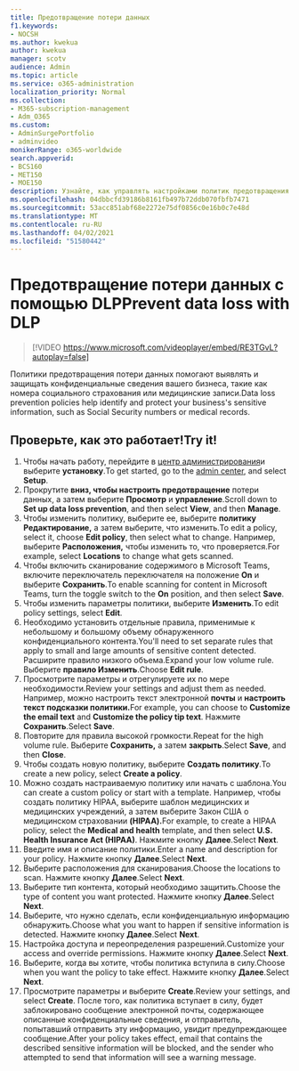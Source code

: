 ```yaml
---
title: Предотвращение потери данных
f1.keywords:
- NOCSH
ms.author: kwekua
author: kwekua
manager: scotv
audience: Admin
ms.topic: article
ms.service: o365-administration
localization_priority: Normal
ms.collection:
- M365-subscription-management
- Adm_O365
ms.custom:
- AdminSurgePortfolio
- adminvideo
monikerRange: o365-worldwide
search.appverid:
- BCS160
- MET150
- MOE150
description: Узнайте, как управлять настройками политик предотвращения потери данных.
ms.openlocfilehash: 04dbbcfd39186b8161fb497b72ddb070fbfb7471
ms.sourcegitcommit: 53acc851abf68e2272e75df0856c0e16b0c7e48d
ms.translationtype: MT
ms.contentlocale: ru-RU
ms.lasthandoff: 04/02/2021
ms.locfileid: "51580442"
---
```

# <a name="prevent-data-loss-with-dlp"></a><span data-ttu-id="c0fca-103">Предотвращение потери данных с помощью DLP</span><span class="sxs-lookup"><span data-stu-id="c0fca-103">Prevent data loss with DLP</span></span>

> [!VIDEO https://www.microsoft.com/videoplayer/embed/RE3TGvL?autoplay=false]

<span data-ttu-id="c0fca-104">Политики предотвращения потери данных помогают выявлять и защищать конфиденциальные сведения вашего бизнеса, такие как номера социального страхования или медицинские записи.</span><span class="sxs-lookup"><span data-stu-id="c0fca-104">Data loss prevention policies help identify and protect your business's sensitive information, such as Social Security numbers or medical records.</span></span> 

## <a name="try-it"></a><span data-ttu-id="c0fca-105">Проверьте, как это работает!</span><span class="sxs-lookup"><span data-stu-id="c0fca-105">Try it!</span></span>

1. <span data-ttu-id="c0fca-106">Чтобы начать работу, перейдите в [центр администрирования](https://admin.microsoft.com)и выберите **установку**.</span><span class="sxs-lookup"><span data-stu-id="c0fca-106">To get started, go to the [admin center](https://admin.microsoft.com), and select **Setup**.</span></span>
1. <span data-ttu-id="c0fca-107">Прокрутите **вниз, чтобы настроить предотвращение** потери данных, а затем выберите **Просмотр** и **управление**.</span><span class="sxs-lookup"><span data-stu-id="c0fca-107">Scroll down to **Set up data loss prevention**, and then select **View**, and then **Manage**.</span></span>
1. <span data-ttu-id="c0fca-108">Чтобы изменить политику, выберите ее, выберите **политику Редактирование,** а затем выберите, что изменить.</span><span class="sxs-lookup"><span data-stu-id="c0fca-108">To edit a policy, select it, choose **Edit policy**, then select what to change.</span></span> <span data-ttu-id="c0fca-109">Например, выберите **Расположения,** чтобы изменить то, что проверяется.</span><span class="sxs-lookup"><span data-stu-id="c0fca-109">For example, select **Locations** to change what gets scanned.</span></span>
1. <span data-ttu-id="c0fca-110">Чтобы включить сканирование содержимого в Microsoft Teams, включите переключатель переключателя на положение **On** и выберите **Сохранить**.</span><span class="sxs-lookup"><span data-stu-id="c0fca-110">To enable scanning for content in Microsoft Teams, turn the toggle switch to the **On** position, and then select **Save**.</span></span>
1. <span data-ttu-id="c0fca-111">Чтобы изменить параметры политики, выберите **Изменить**.</span><span class="sxs-lookup"><span data-stu-id="c0fca-111">To edit policy settings, select **Edit**.</span></span>
1. <span data-ttu-id="c0fca-112">Необходимо установить отдельные правила, применимые к небольшому и большому объему обнаруженного конфиденциального контента.</span><span class="sxs-lookup"><span data-stu-id="c0fca-112">You'll need to set separate rules that apply to small and large amounts of sensitive content detected.</span></span> <span data-ttu-id="c0fca-113">Расширите правило низкого объема.</span><span class="sxs-lookup"><span data-stu-id="c0fca-113">Expand your low volume rule.</span></span> <span data-ttu-id="c0fca-114">Выберите **правило Изменить**.</span><span class="sxs-lookup"><span data-stu-id="c0fca-114">Choose **Edit rule**.</span></span>
1. <span data-ttu-id="c0fca-115">Просмотрите параметры и отрегулируете их по мере необходимости.</span><span class="sxs-lookup"><span data-stu-id="c0fca-115">Review your settings and adjust them as needed.</span></span> <span data-ttu-id="c0fca-116">Например, можно настроить текст электронной **почты** и **настроить текст подсказки политики.**</span><span class="sxs-lookup"><span data-stu-id="c0fca-116">For example, you can choose to **Customize the email text** and **Customize the policy tip text**.</span></span> <span data-ttu-id="c0fca-117">Нажмите **Сохранить**.</span><span class="sxs-lookup"><span data-stu-id="c0fca-117">Select **Save**.</span></span>
1. <span data-ttu-id="c0fca-118">Повторите для правила высокой громкости.</span><span class="sxs-lookup"><span data-stu-id="c0fca-118">Repeat for the high volume rule.</span></span> <span data-ttu-id="c0fca-119">Выберите **Сохранить,** а затем **закрыть**.</span><span class="sxs-lookup"><span data-stu-id="c0fca-119">Select **Save**, and then **Close**.</span></span>
1. <span data-ttu-id="c0fca-120">Чтобы создать новую политику, выберите **Создать политику**.</span><span class="sxs-lookup"><span data-stu-id="c0fca-120">To create a new policy, select **Create a policy**.</span></span>
1. <span data-ttu-id="c0fca-121">Можно создать настраиваемую политику или начать с шаблона.</span><span class="sxs-lookup"><span data-stu-id="c0fca-121">You can create a custom policy or start with a template.</span></span> <span data-ttu-id="c0fca-122">Например, чтобы создать политику HIPAA,  выберите шаблон медицинских и медицинских учреждений, а затем выберите Закон США о медицинском страховании **(HIPAA).**</span><span class="sxs-lookup"><span data-stu-id="c0fca-122">For example, to create a HIPAA policy, select the **Medical and health** template, and then select **U.S. Health Insurance Act (HIPAA)**.</span></span> <span data-ttu-id="c0fca-123">Нажмите кнопку **Далее**.</span><span class="sxs-lookup"><span data-stu-id="c0fca-123">Select **Next**.</span></span>
1. <span data-ttu-id="c0fca-124">Введите имя и описание политики.</span><span class="sxs-lookup"><span data-stu-id="c0fca-124">Enter a name and description for your policy.</span></span> <span data-ttu-id="c0fca-125">Нажмите кнопку **Далее**.</span><span class="sxs-lookup"><span data-stu-id="c0fca-125">Select **Next**.</span></span>
1. <span data-ttu-id="c0fca-126">Выберите расположения для сканирования.</span><span class="sxs-lookup"><span data-stu-id="c0fca-126">Choose the locations to scan.</span></span> <span data-ttu-id="c0fca-127">Нажмите кнопку **Далее**.</span><span class="sxs-lookup"><span data-stu-id="c0fca-127">Select **Next**.</span></span>
1. <span data-ttu-id="c0fca-128">Выберите тип контента, который необходимо защитить.</span><span class="sxs-lookup"><span data-stu-id="c0fca-128">Choose the type of content you want protected.</span></span> <span data-ttu-id="c0fca-129">Нажмите кнопку **Далее**.</span><span class="sxs-lookup"><span data-stu-id="c0fca-129">Select **Next**.</span></span>
1. <span data-ttu-id="c0fca-130">Выберите, что нужно сделать, если конфиденциальную информацию обнаружить.</span><span class="sxs-lookup"><span data-stu-id="c0fca-130">Choose what you want to happen if sensitive information is detected.</span></span> <span data-ttu-id="c0fca-131">Нажмите кнопку **Далее**.</span><span class="sxs-lookup"><span data-stu-id="c0fca-131">Select **Next**.</span></span>
1. <span data-ttu-id="c0fca-132">Настройка доступа и переопределения разрешений.</span><span class="sxs-lookup"><span data-stu-id="c0fca-132">Customize your access and override permissions.</span></span> <span data-ttu-id="c0fca-133">Нажмите кнопку **Далее**.</span><span class="sxs-lookup"><span data-stu-id="c0fca-133">Select **Next**.</span></span>
1. <span data-ttu-id="c0fca-134">Выберите, когда вы хотите, чтобы политика вступила в силу.</span><span class="sxs-lookup"><span data-stu-id="c0fca-134">Choose when you want the policy to take effect.</span></span> <span data-ttu-id="c0fca-135">Нажмите кнопку **Далее**.</span><span class="sxs-lookup"><span data-stu-id="c0fca-135">Select **Next**.</span></span>
1. <span data-ttu-id="c0fca-136">Просмотрите параметры и выберите **Create**.</span><span class="sxs-lookup"><span data-stu-id="c0fca-136">Review your settings, and select **Create**.</span></span> <span data-ttu-id="c0fca-137">После того, как политика вступает в силу, будет заблокировано сообщение электронной почты, содержающее описанные конфиденциальные сведения, и отправитель, попытавший отправить эту информацию, увидит предупреждающее сообщение.</span><span class="sxs-lookup"><span data-stu-id="c0fca-137">After your policy takes effect, email that contains the described sensitive information will be blocked, and the sender who attempted to send that information will see a warning message.</span></span>